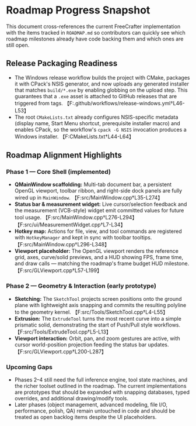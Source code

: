 # Roadmap Progress Snapshot

This document cross-references the current FreeCrafter implementation with the
items tracked in `ROADMAP.md` so contributors can quickly see which roadmap
milestones already have code backing them and which ones are still open.

## Release Packaging Readiness

* The Windows release workflow builds the project with CMake, packages it with
  CPack's NSIS generator, and now uploads any generated installer that matches
  `build/*.exe` by enabling globbing on the upload step. This guarantees that a
  `.exe` asset is attached to GitHub releases that are triggered from tags.
  【F:.github/workflows/release-windows.yml†L46-L53】
* The root `CMakeLists.txt` already configures NSIS-specific metadata (display
  name, Start Menu shortcut, prerequisite installer macro) and enables CPack,
  so the workflow's `cpack -G NSIS` invocation produces a Windows installer.
  【F:CMakeLists.txt†L44-L64】

## Roadmap Alignment Highlights

### Phase 1 — Core Shell (implemented)

* **QMainWindow scaffolding:** Multi-tab document bar, a persistent OpenGL
  viewport, toolbar ribbon, and right-side dock panels are fully wired up in
  `MainWindow`. 【F:src/MainWindow.cpp†L35-L274】
* **Status bar & measurement widget:** Live cursor/selection feedback and the
  measurement (VCB-style) widget emit committed values for future tool usage.
  【F:src/MainWindow.cpp†L276-L294】【F:src/ui/MeasurementWidget.cpp†L7-L34】
* **Hotkey map:** Actions for file, view, and tool commands are registered with
  `HotkeyManager` and kept in sync with toolbar tooltips. 【F:src/MainWindow.cpp†L296-L348】
* **Viewport placeholder:** The OpenGL viewport renders the reference grid,
  axes, curve/solid previews, and a HUD showing FPS, frame time, and draw calls
  — matching the roadmap's frame budget HUD milestone. 【F:src/GLViewport.cpp†L57-L199】

### Phase 2 — Geometry & Interaction (early prototype)

* **Sketching:** The `SketchTool` projects screen positions onto the ground
  plane with lightweight axis snapping and commits the resulting polyline to
  the geometry kernel. 【F:src/Tools/SketchTool.cpp†L4-L55】
* **Extrusion:** The `ExtrudeTool` turns the most recent curve into a simple
  prismatic solid, demonstrating the start of Push/Pull style workflows.
  【F:src/Tools/ExtrudeTool.cpp†L5-L13】
* **Viewport interaction:** Orbit, pan, and zoom gestures are active, with
  cursor world-position projection feeding the status bar updates.
  【F:src/GLViewport.cpp†L200-L287】

### Upcoming Gaps

* Phases 2–4 still need the full inference engine, tool state machines, and the
  richer toolset outlined in the roadmap. The current implementations are
  prototypes that should be expanded with snapping databases, typed overrides,
  and additional drawing/modify tools.
* Later phases (object management, advanced modeling, file I/O, performance,
  polish, QA) remain untouched in code and should be treated as open backlog
  items despite the UI placeholders.

